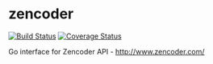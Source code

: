 zencoder
========

[![Build Status](https://travis-ci.org/brandscreen/zencoder.png)](https://travis-ci.org/brandscreen/zencoder) [![Coverage Status](https://coveralls.io/repos/brandscreen/zencoder/badge.png)](https://coveralls.io/r/brandscreen/zencoder)

Go interface for Zencoder API - http://www.zencoder.com/
